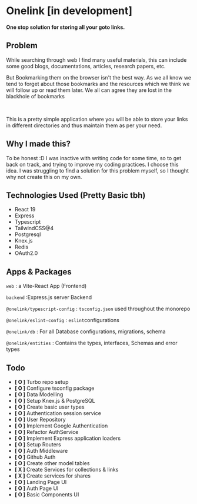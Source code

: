 # Onelink [in development]

<b><p>One stop solution for storing all your goto links.</p></b>

## Problem

<p>While searching through web I find many useful materials, this can include some good blogs, documentations, articles, research papers, etc.</p>
<p>But Bookmarking them on the browser isn't the best way. As we all know we tend to forget about those bookmarks and the resources which we think we will follow up or read them later. We all can agree they are lost in the blackhole of bookmarks</p>

<br/>
<p>This is a pretty simple application where you will be able to store your links in different directories and thus maintain them as per your need.</p>

## Why I made this?

<p>To be honest :D I was inactive with writing code for some time, so to get back on track, and trying to improve my coding practices. I choose this idea. I was struggling to find a solution for this problem myself, so I thought why not create this on my own.</p>

## Technologies Used (Pretty Basic tbh)

<ul>
    <li> React 19</li>
    <li> Express</li>
    <li> Typescript</li>
    <li> TailwindCSS@4 </li>
    <li> Postgresql</li>
    <li> Knex.js</li>
    <li> Redis</li>
    <li> OAuth2.0 </li>
</ul>

## Apps & Packages

<p><code>web</code> : a Vite-React App (Frontend)</p>
<p><code>backend</code> :Express.js server Backend</p>
<p><code>@onelink/typescript-config</code> : <code>tsconfig.json</code> used throughout the monorepo</p>
<p><code>@onelink/eslint-config</code> : <code>eslint</code>configurations</p>
<p><code>@onelink/db</code> : For all Database configurations, migrations, schema</p>
<p><code>@onelink/entities</code> : Contains the types, interfaces, Schemas and error types

## Todo

<ul>
    <li><b>[&nbsp;O&nbsp;]</b> Turbo repo setup</li>
    <li><b>[&nbsp;O&nbsp;]</b> Configure tsconfig package</li>
    <li><b>[&nbsp;O&nbsp;]</b> Data Modelling</li>
    <li><b>[&nbsp;O&nbsp;]</b> Setup Knex.js & PostgreSQL</li>
    <li><b>[&nbsp;O&nbsp;]</b> Create basic user types</li>
    <li><b>[&nbsp;O&nbsp;]</b> Authentication session service</li>
    <li><b>[&nbsp;O&nbsp;]</b> User Repository</li>
    <li><b>[&nbsp;O&nbsp;]</b> Implement Google Authentication</li>
    <li><b>[&nbsp;O&nbsp;]</b> Refactor AuthService</li>
    <li><b>[&nbsp;O&nbsp;]</b> Implement Express application loaders</li>
    <li><b>[&nbsp;O&nbsp;]</b> Setup Routers</li>
    <li><b>[&nbsp;O&nbsp;]</b> Auth Middleware</li>
    <li><b>[&nbsp;O&nbsp;]</b> Github Auth</li>
    <li><b>[&nbsp;O&nbsp;]</b> Create other model tables</li>
    <li><b>[&nbsp;X&nbsp;]</b> Create Services for collections & links</li>
    <li><b>[&nbsp;X&nbsp;]</b> Create services for shares</li>
    <li><b>[&nbsp;O&nbsp;]</b> Landing Page UI</li>
    <li><b>[&nbsp;O&nbsp;]</b> Auth Page UI</li>
    <li><b>[&nbsp;O&nbsp;]</b> Basic Components UI</li>
</ul>
